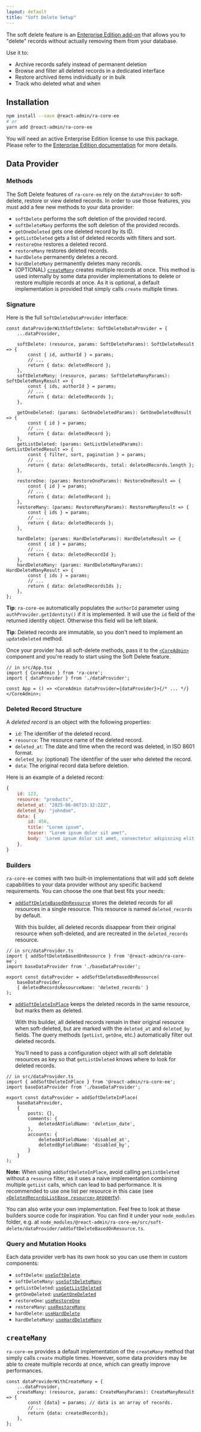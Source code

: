 ```yaml
---
layout: default
title: "Soft Delete Setup"
---
```


The soft delete feature is an [Enterprise Edition add-on](https://react-admin-ee.marmelab.com/documentation/ra-core-ee) that allows you to "delete" records without actually removing them from your database. 

Use it to:

- Archive records safely instead of permanent deletion
- Browse and filter all deleted records in a dedicated interface
- Restore archived items individually or in bulk
- Track who deleted what and when

## Installation

```bash
npm install --save @react-admin/ra-core-ee
# or
yarn add @react-admin/ra-core-ee
```

You will need an active Enterprise Edition license to use this package. Please refer to the [Enterprise Edition documentation](https://react-admin-ee.marmelab.com) for more details.

## Data Provider 

### Methods

The Soft Delete features of `ra-core-ee` rely on the `dataProvider` to soft-delete, restore or view deleted records.
In order to use those features, you must add a few new methods to your data provider:

- `softDelete` performs the soft deletion of the provided record.
- `softDeleteMany` performs the soft deletion of the provided records.
- `getOneDeleted` gets one deleted record by its ID.
- `getListDeleted` gets a list of deleted records with filters and sort.
- `restoreOne` restores a deleted record.
- `restoreMany` restores deleted records.
- `hardDelete` permanently deletes a record.
- `hardDeleteMany` permanently deletes many records.
- (OPTIONAL) [`createMany`](#createmany) creates multiple records at once. This method is used internally by some data provider implementations to delete or restore multiple records at once. As it is optional, a default implementation is provided that simply calls `create` multiple times.

### Signature

Here is the full `SoftDeleteDataProvider` interface:

```tsx
const dataProviderWithSoftDelete: SoftDeleteDataProvider = {
    ...dataProvider,

    softDelete: (resource, params: SoftDeleteParams): SoftDeleteResult => {
        const { id, authorId } = params;
        // ...
        return { data: deletedRecord };
    },
    softDeleteMany: (resource, params: SoftDeleteManyParams): SoftDeleteManyResult => {
        const { ids, authorId } = params;
        // ...
        return { data: deletedRecords };
    },

    getOneDeleted: (params: GetOneDeletedParams): GetOneDeletedResult => {
        const { id } = params;
        // ...
        return { data: deletedRecord };
    },
    getListDeleted: (params: GetListDeletedParams): GetListDeletedResult => {
        const { filter, sort, pagination } = params;
        // ...
        return { data: deletedRecords, total: deletedRecords.length };
    },

    restoreOne: (params: RestoreOneParams): RestoreOneResult => {
        const { id } = params;
        // ...
        return { data: deletedRecord };
    },
    restoreMany: (params: RestoreManyParams): RestoreManyResult => {
        const { ids } = params;
        // ...
        return { data: deletedRecords };
    },

    hardDelete: (params: HardDeleteParams): HardDeleteResult => {
        const { id } = params;
        // ...
        return { data: deletedRecordId };
    },
    hardDeleteMany: (params: HardDeleteManyParams): HardDeleteManyResult => {
        const { ids } = params;
        // ...
        return { data: deletedRecordsIds };
    },
};
```

**Tip**: `ra-core-ee` automatically populates the `authorId` parameter using `authProvider.getIdentity()` if it is implemented. It will use the `id` field of the returned identity object. Otherwise this field will be left blank.

**Tip**: Deleted records are immutable, so you don't need to implement an `updateDeleted` method.

Once your provider has all soft-delete methods, pass it to the [`<CoreAdmin>`](./CoreAdmin.md) component and you're ready to start using the Soft Delete feature.

```tsx
// in src/App.tsx
import { CoreAdmin } from 'ra-core';
import { dataProvider } from './dataProvider';

const App = () => <CoreAdmin dataProvider={dataProvider}>{/* ... */}</CoreAdmin>;
```

### Deleted Record Structure

A _deleted record_ is an object with the following properties:

- `id`: The identifier of the deleted record.
- `resource`: The resource name of the deleted record.
- `deleted_at`: The date and time when the record was deleted, in ISO 8601 format.
- `deleted_by`: (optional) The identifier of the user who deleted the record.
- `data`: The original record data before deletion.

Here is an example of a deleted record:

```js
{
    id: 123,
    resource: "products",
    deleted_at: "2025-06-06T15:32:22Z",
    deleted_by: "johndoe",
    data: {
        id: 456,
        title: "Lorem ipsum",
        teaser: "Lorem ipsum dolor sit amet",
        body: 'Lorem ipsum dolor sit amet, consectetur adipiscing elit',
    },
}
```

### Builders

`ra-core-ee` comes with two built-in implementations that will add soft delete capabilities to your data provider without any specific backend requirements. You can choose the one that best fits your needs:

- [`addSoftDeleteBasedOnResource`](./addSoftDeleteBasedOnResource.md) stores the deleted records for all resources in a single resource. This resource is named `deleted_records` by default.

    With this builder, all deleted records disappear from their original resource when soft-deleted, and are recreated in the `deleted_records` resource.

```tsx
// in src/dataProvider.ts
import { addSoftDeleteBasedOnResource } from '@react-admin/ra-core-ee';
import baseDataProvider from './baseDataProvider';

export const dataProvider = addSoftDeleteBasedOnResource(
    baseDataProvider,
    { deletedRecordsResourceName: 'deleted_records' }
);
```

- [`addSoftDeleteInPlace`](./addSoftDeleteInPlace.md) keeps the deleted records in the same resource, but marks them as deleted.

    With this builder, all deleted records remain in their original resource when soft-deleted, but are marked with the `deleted_at` and `deleted_by` fields. The query methods (`getList`, `getOne`, etc.) automatically filter out deleted records.

    You'll need to pass a configuration object with all soft deletable resources as key so that `getListDeleted` knows where to look for deleted records.

```tsx
// in src/dataProvider.ts
import { addSoftDeleteInPlace } from '@react-admin/ra-core-ee';
import baseDataProvider from './baseDataProvider';

export const dataProvider = addSoftDeleteInPlace(
    baseDataProvider,
    {
        posts: {},
        comments: {
            deletedAtFieldName: 'deletion_date',
        },
        accounts: {
            deletedAtFieldName: 'disabled_at',
            deletedByFieldName: 'disabled_by',
        }
    }
);
```

**Note:** When using `addSoftDeleteInPlace`, avoid calling `getListDeleted` without a `resource` filter, as it uses a naive implementation combining multiple `getList` calls, which can lead to bad performance. It is recommended to use one list per resource in this case (see [`<DeletedRecordsListBase resource>` property](./DeletedRecordsListBase.md#resource)).

You can also write your own implementation. Feel free to look at these builders source code for inspiration. You can find it under your `node_modules` folder, e.g. at `node_modules/@react-admin/ra-core-ee/src/soft-delete/dataProvider/addSoftDeleteBasedOnResource.ts`.

### Query and Mutation Hooks 

Each data provider verb has its own hook so you can use them in custom components:

- `softDelete`: [`useSoftDelete`](./useSoftDelete.md)
- `softDeleteMany`: [`useSoftDeleteMany`](./useSoftDeleteMany.md)
- `getListDeleted`: [`useGetListDeleted`](./useGetListDeleted.md)
- `getOneDeleted`: [`useGetOneDeleted`](./useGetOneDeleted.md)
- `restoreOne`: [`useRestoreOne`](./useRestoreOne.md)
- `restoreMany`: [`useRestoreMany`](./useRestoreMany.md)
- `hardDelete`: [`useHardDelete`](./useHardDelete.md)
- `hardDeleteMany`: [`useHardDeleteMany`](./useHardDeleteMany.md)


## `createMany`

`ra-core-ee` provides a default implementation of the `createMany` method that simply calls `create` multiple times. However, some data providers may be able to create multiple records at once, which can greatly improve performances.

```tsx
const dataProviderWithCreateMany = {
    ...dataProvider,
    createMany: (resource, params: CreateManyParams): CreateManyResult => {
        const {data} = params; // data is an array of records.
        // ...
        return {data: createdRecords};
    },
};
```

